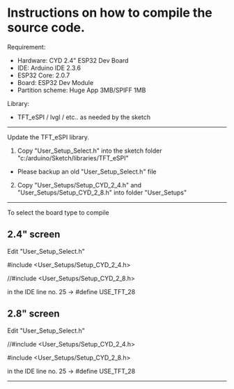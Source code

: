 # Instructions on  how to compile the source code.

Requirement:

 * Hardware: CYD 2.4" ESP32 Dev Board
 * IDE: Arduino IDE 2.3.6
 * ESP32 Core: 2.0.7
 * Board: ESP32 Dev Module
 * Partition scheme: Huge App 3MB/SPIFF 1MB
   

Library:
- TFT_eSPI / lvgl / etc.. as needed by the sketch

------------
Update the TFT_eSPI library.

1. Copy "User_Setup_Select.h" into the sketch folder "c:/arduino/Sketch/libraries/TFT_eSPI"
 
* Please backup an old "User_Setup_Select.h" file
  
2. Copy "User_Setups/Setup_CYD_2_4.h" and "User_Setups/Setup_CYD_2_8.h" into folder "User_Setups"
------------
To select the board type to compile

## 2.4" screen 

Edit "User_Setup_Select.h"

#include <User_Setups/Setup_CYD_2_4.h>

//#include <User_Setups/Setup_CYD_2_8.h>

in the IDE line no. 25 -> #define USE_TFT_28

## 2.8" screen

Edit "User_Setup_Select.h"

//#include <User_Setups/Setup_CYD_2_4.h>

#include <User_Setups/Setup_CYD_2_8.h>

in the IDE line no. 25 -> #define USE_TFT_28

------------
